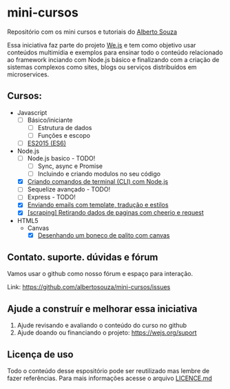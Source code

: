 # mini-cursos

Repositório com os mini cursos e tutoriais do [Alberto Souza](http://albertosouza.net/)

Essa iniciativa faz parte do projeto [We.js](https://wejs.org) e tem como objetivo usar conteúdos multimídia e exemplos para ensinar todo o conteúdo relacionado ao framework inciando com Node.js básico e finalizando com a criação de sistemas complexos como sites, blogs ou serviços distribuídos em microservices.

## Cursos:

- Javascript
  - [ ] Básico/iniciante
    - [ ] Estrutura de dados
    - [ ] Funções e escopo
  - [ ] [ES2015 (ES6)](es2015/README.md)
- Node.js 
  - [ ] Node.js basico - TODO!
    - [ ] Sync, async e Promise
    - [ ] Incluindo e criando modulos no seu código
  - [x] [Criando comandos de terminal (CLI) com Node.js](cli/README.md) 
  - [ ] Sequelize avançado - TODO!
  - [ ] Express - TODO!
  - [x] [Enviando emails com template, tradução e estilos](email/enviando_emails_com_localizacao.md)
  - [x] [[scraping] Retirando dados de paginas com cheerio e request](webscraping/1_lendo_paginas_com_cheerio_e_request.md)
- HTML5
  - Canvas
    - [x] [Desenhando um boneco de palito com canvas](html5/1_boneco_de_palito_com_canvas.md)

## Contato. suporte. dúvidas e fórum

Vamos usar o github como nosso fórum e espaço para interação.

Link: https://github.com/albertosouza/mini-cursos/issues

## Ajude a construír e melhorar essa iniciativa

1. Ajude revisando e avaliando o conteúdo do curso no github
2. Ajude doando ou financiando o projeto: https://wejs.org/suport

## Licença de uso

Todo o conteúdo desse espositório pode ser reutilizado mas lembre de fazer referências.
Para mais informações acesse o arquivo [LICENCE.md](LICENCE.md)
